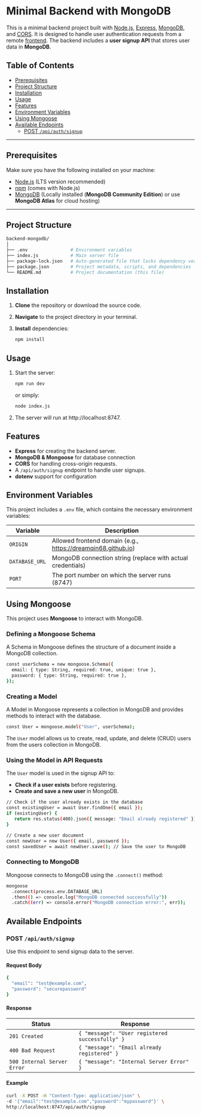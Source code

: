 # Minimal Backend with MongoDB

This is a minimal backend project built with [Node.js](https://nodejs.org/), [Express](https://expressjs.com/), [MongoDB](https://www.mongodb.com/), and [CORS](https://www.npmjs.com/package/cors). It is designed to handle user authentication requests from a remote [frontend](https://dreamqin68.github.io/frontend-project/). The backend includes a **user signup API** that stores user data in **MongoDB**.

## Table of Contents

- [Prerequisites](#prerequisites)
- [Project Structure](#project-structure)
- [Installation](#installation)
- [Usage](#usage)
- [Features](#features)
- [Environment Variables](#environment-variables)
- [Using Mongoose](#using-mongoose)
- [Available Endpoints](#available-endpoints)
  - [POST `/api/auth/signup`](#post-apiauthsignup)

---

## Prerequisites

Make sure you have the following installed on your machine:

- [Node.js](https://nodejs.org/) (LTS version recommended)
- [npm](https://www.npmjs.com/) (comes with Node.js)
- [MongoDB](https://www.mongodb.com/) (Locally installed (**MongoDB Community Edition**) or use **MongoDB Atlas** for cloud hosting)

---

## Project Structure

```bash
backend-mongodb/
│
├── .env                # Environment variables
├── index.js            # Main server file
├── package-lock.json   # Auto-generated file that locks dependency versions
├── package.json        # Project metadata, scripts, and dependencies
└── README.md           # Project documentation (this file)
```

## Installation

1. **Clone** the repository or download the source code.
2. **Navigate** to the project directory in your terminal.
3. **Install** dependencies:

   ```bash
   npm install
   ```

## Usage

1. Start the server:

   ```bash
   npm run dev
   ```

   or simply:

   ```bash
   node index.js
   ```

2. The server will run at http://localhost:8747.

## Features

- **Express** for creating the backend server.
- **MongoDB & Mongoose** for database connection
- **CORS** for handling cross-origin requests.
- A `/api/auth/signup` endpoint to handle user signups.
- **dotenv** support for configuration

## Environment Variables

This project includes a `.env` file, which contains the necessary environment variables:

| Variable       | Description                                                  |
| -------------- | ------------------------------------------------------------ |
| `ORIGIN`       | Allowed frontend domain (e.g., https://dreamqin68.github.io) |
| `DATABASE_URL` | MongoDB connection string (replace with actual credentials)  |
| `PORT`         | The port number on which the server runs (8747)              |

## Using Mongoose

This project uses **Mongoose** to interact with MongoDB.

### Defining a Mongoose Schema

A Schema in Mongoose defines the structure of a document inside a MongoDB collection.

```bash
const userSchema = new mongoose.Schema({
  email: { type: String, required: true, unique: true },
  password: { type: String, required: true },
});
```

### Creating a Model

A Model in Mongoose represents a collection in MongoDB and provides methods to interact with the database.

```bash
const User = mongoose.model("User", userSchema);
```

The `User` model allows us to create, read, update, and delete (CRUD) users from the users collection in MongoDB.

### Using the Model in API Requests

The `User` model is used in the signup API to:

- **Check if a user exists** before registering.
- **Create and save a new user** in MongoDB.

```bash
// Check if the user already exists in the database
const existingUser = await User.findOne({ email });
if (existingUser) {
   return res.status(400).json({ message: "Email already registered" });
}

// Create a new user document
const newUser = new User({ email, password });
const savedUser = await newUser.save(); // Save the user to MongoDB
```

### Connecting to MongoDB

Mongoose connects to MongoDB using the `.connect()` method:

```bash
mongoose
  .connect(process.env.DATABASE_URL)
  .then(() => console.log("MongoDB connected successfully"))
  .catch((err) => console.error("MongoDB connection error:", err));
```

## Available Endpoints

### POST `/api/auth/signup`

Use this endpoint to send signup data to the server.

#### Request Body

```bash
{
  "email": "test@example.com",
  "password": "securepassword"
}
```

#### Response

| Status                      | Response                                        |
| --------------------------- | ----------------------------------------------- |
| `201 Created`               | `{ "message": "User registered successfully" }` |
| `400 Bad Request`           | `{ "message": "Email already registered" }`     |
| `500 Internal Server Error` | `{ "message": "Internal Server Error" }`        |

#### Example

```bash
curl -X POST -H "Content-Type: application/json" \
-d '{"email":"test@example.com","password":"mypassword"}' \
http://localhost:8747/api/auth/signup
```
